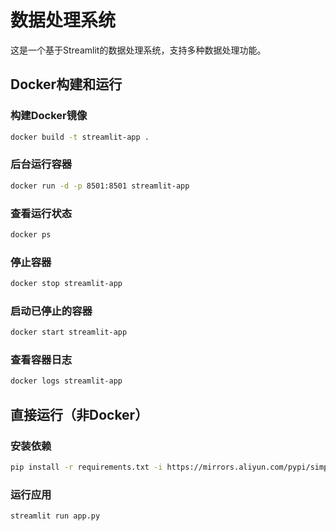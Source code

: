 # 数据处理系统

这是一个基于Streamlit的数据处理系统，支持多种数据处理功能。

## Docker构建和运行

### 构建Docker镜像

```bash
docker build -t streamlit-app .
```

### 后台运行容器

```bash
docker run -d -p 8501:8501 streamlit-app
```

### 查看运行状态

```bash
docker ps
```

### 停止容器

```bash
docker stop streamlit-app
```

### 启动已停止的容器

```bash
docker start streamlit-app
```

### 查看容器日志

```bash
docker logs streamlit-app
```

## 直接运行（非Docker）

### 安装依赖

```bash
pip install -r requirements.txt -i https://mirrors.aliyun.com/pypi/simple/
```

### 运行应用

```bash
streamlit run app.py
```